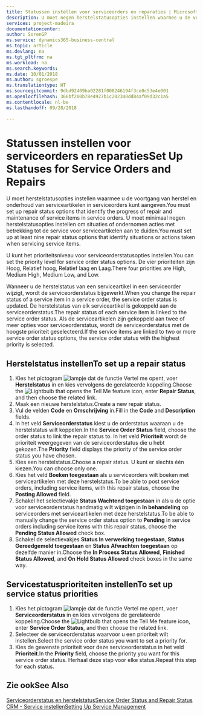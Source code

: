 ```yaml
---
title: Statussen instellen voor serviceorders en reparaties | Microsoft Docs
description: U moet negen herstelstatusopties instellen waarmee u de voortgang van herstel en onderhoud van serviceartikelen in serviceorders kunt aangeven.
services: project-madeira
documentationcenter: 
author: SorenGP
ms.service: dynamics365-business-central
ms.topic: article
ms.devlang: na
ms.tgt_pltfrm: na
ms.workload: na
ms.search.keywords: 
ms.date: 10/01/2018
ms.author: sgroespe
ms.translationtype: HT
ms.sourcegitcommit: 9dbd92409ba02281f008246194f3ce0c53e4e001
ms.openlocfilehash: 366bf200b78e4927b1c202340dd84af09d32c1a5
ms.contentlocale: nl-be
ms.lasthandoff: 09/28/2018

---
```

# <a name="set-up-statuses-for-service-orders-and-repairs"></a><span data-ttu-id="1470d-103">Statussen instellen voor serviceorders en reparaties</span><span class="sxs-lookup"><span data-stu-id="1470d-103">Set Up Statuses for Service Orders and Repairs</span></span>
<span data-ttu-id="1470d-104">U moet herstelstatusopties instellen waarmee u de voortgang van herstel en onderhoud van serviceartikelen in serviceorders kunt aangeven.</span><span class="sxs-lookup"><span data-stu-id="1470d-104">You must set up repair status options that identify the progress of repair and maintenance of service items in service orders.</span></span> <span data-ttu-id="1470d-105">U moet minimaal negen herstelstatusopties instellen om situaties of ondernomen acties met betrekking tot de service voor serviceartikelen aan te duiden.</span><span class="sxs-lookup"><span data-stu-id="1470d-105">You must set up at least nine repair status options that identify situations or actions taken when servicing service items.</span></span>  

<span data-ttu-id="1470d-106">U kunt het prioriteitsniveau voor serviceorderstatusopties instellen.</span><span class="sxs-lookup"><span data-stu-id="1470d-106">You can set the priority level for service order status options.</span></span> <span data-ttu-id="1470d-107">De vier prioriteiten zijn Hoog, Relatief hoog, Relatief laag en Laag.</span><span class="sxs-lookup"><span data-stu-id="1470d-107">There four priorities are High, Medium High, Medium Low, and Low.</span></span>  

<span data-ttu-id="1470d-108">Wanneer u de herstelstatus van een serviceartikel in een serviceorder wijzigt, wordt de serviceorderstatus bijgewerkt.</span><span class="sxs-lookup"><span data-stu-id="1470d-108">When you change the repair status of a service item in a service order, the service order status is updated.</span></span> <span data-ttu-id="1470d-109">De herstelstatus van elk serviceartikel is gekoppeld aan de serviceorderstatus.</span><span class="sxs-lookup"><span data-stu-id="1470d-109">The repair status of each service item is linked to the service order status.</span></span> <span data-ttu-id="1470d-110">Als de serviceartikelen zijn gekoppeld aan twee of meer opties voor serviceorderstatus, wordt de serviceorderstatus met de hoogste prioriteit geselecteerd.</span><span class="sxs-lookup"><span data-stu-id="1470d-110">If the service items are linked to two or more service order status options, the service order status with the highest priority is selected.</span></span>  

## <a name="to-set-up-a-repair-status"></a><span data-ttu-id="1470d-111">Herstelstatus instellen</span><span class="sxs-lookup"><span data-stu-id="1470d-111">To set up a repair status</span></span>  
1. <span data-ttu-id="1470d-112">Kies het pictogram ![lampje dat de functie Vertel me opent](media/ui-search/search_small.png "Vertel me wat u wilt doen"), voer **Herstelstatus** in en kies vervolgens de gerelateerde koppeling.</span><span class="sxs-lookup"><span data-stu-id="1470d-112">Choose the ![Lightbulb that opens the Tell Me feature](media/ui-search/search_small.png "Tell me what you want to do") icon, enter **Repair Status**, and then choose the related link.</span></span>
2. <span data-ttu-id="1470d-113">Maak een nieuwe herstelstatus.</span><span class="sxs-lookup"><span data-stu-id="1470d-113">Create a new repair status.</span></span>  
3. <span data-ttu-id="1470d-114">Vul de velden **Code** en **Omschrijving** in.</span><span class="sxs-lookup"><span data-stu-id="1470d-114">Fill in the **Code** and **Description** fields.</span></span>  
4. <span data-ttu-id="1470d-115">In het veld **Serviceorderstatus** kiest u de orderstatus waaraan u de herstelstatus wilt koppelen.</span><span class="sxs-lookup"><span data-stu-id="1470d-115">In the **Service Order Status** field, choose the order status to link the repair status to.</span></span> <span data-ttu-id="1470d-116">In het veld **Prioriteit** wordt de prioriteit weergegeven van de serviceorderstatus die u hebt gekozen.</span><span class="sxs-lookup"><span data-stu-id="1470d-116">The **Priority** field displays the priority of the service order status you have chosen.</span></span>  
5. <span data-ttu-id="1470d-117">Kies een herstelstatus.</span><span class="sxs-lookup"><span data-stu-id="1470d-117">Choose a repair status.</span></span> <span data-ttu-id="1470d-118">U kunt er slechts één kiezen.</span><span class="sxs-lookup"><span data-stu-id="1470d-118">You can choose only one.</span></span>  
6. <span data-ttu-id="1470d-119">Kies het veld **Boeken toegestaan** als u serviceorders wilt boeken met serviceartikelen met deze herstelstatus.</span><span class="sxs-lookup"><span data-stu-id="1470d-119">To be able to post service orders, including service items, with this repair status, choose the **Posting Allowed** field.</span></span>  
7. <span data-ttu-id="1470d-120">Schakel het selectievakje **Status Wachtend toegestaan** in als u de optie voor serviceorderstatus handmatig wilt wijzigen in **In behandeling** op serviceorders met serviceartikelen met deze herstelstatus.</span><span class="sxs-lookup"><span data-stu-id="1470d-120">To be able to manually change the service order status option to **Pending** in service orders including service items with this repair status, choose the **Pending Status Allowed** check box.</span></span>  
8. <span data-ttu-id="1470d-121">Schakel de selectievakjes **Status In verwerking toegestaan**, **Status Gereedgemeld toegestaan** en **Status Afwachten toegestaan** op dezelfde manier in.</span><span class="sxs-lookup"><span data-stu-id="1470d-121">Choose the **In Process Status Allowed**, **Finished Status Allowed**, and **On Hold Status Allowed** check boxes in the same way.</span></span>
  
## <a name="to-set-up-service-status-priorities"></a><span data-ttu-id="1470d-122">Servicestatusprioriteiten instellen</span><span class="sxs-lookup"><span data-stu-id="1470d-122">To set up service status priorities</span></span>  
1. <span data-ttu-id="1470d-123">Kies het pictogram ![lampje dat de functie Vertel me opent](media/ui-search/search_small.png "Vertel me wat u wilt doen"), voer **Serviceorderstatus** in en kies vervolgens de gerelateerde koppeling.</span><span class="sxs-lookup"><span data-stu-id="1470d-123">Choose the ![Lightbulb that opens the Tell Me feature](media/ui-search/search_small.png "Tell me what you want to do") icon, enter **Service Order Status**, and then choose the related link.</span></span>  
2. <span data-ttu-id="1470d-124">Selecteer de serviceorderstatus waarvoor u een prioriteit wilt instellen.</span><span class="sxs-lookup"><span data-stu-id="1470d-124">Select the service order status you want to set a priority for.</span></span>  
3. <span data-ttu-id="1470d-125">Kies de gewenste prioriteit voor deze serviceorderstatus in het veld **Prioriteit**.</span><span class="sxs-lookup"><span data-stu-id="1470d-125">In the **Priority** field, choose the priority you want for this service order status.</span></span> <span data-ttu-id="1470d-126">Herhaal deze stap voor elke status.</span><span class="sxs-lookup"><span data-stu-id="1470d-126">Repeat this step for each status.</span></span>  

## <a name="see-also"></a><span data-ttu-id="1470d-127">Zie ook</span><span class="sxs-lookup"><span data-stu-id="1470d-127">See Also</span></span>  
[<span data-ttu-id="1470d-128">Serviceorderstatus en herstelstatus</span><span class="sxs-lookup"><span data-stu-id="1470d-128">Service Order Status and Repair Status</span></span>](service-service-order-status-and-repair-status.md)  
[<span data-ttu-id="1470d-129">CRM - Service instellen</span><span class="sxs-lookup"><span data-stu-id="1470d-129">Setting Up Service Management</span></span>](service-setup-service.md)  

